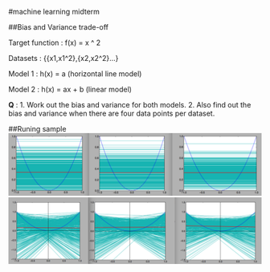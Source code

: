 #machine learning midterm

##Bias and Variance trade-off

   Target function : f(x) = x ^ 2

   Datasets : {{x1,x1^2},{x2,x2^2}...}

   Model 1 : h(x) = a (horizontal line model)

   Model 2 : h(x) = ax + b (linear model)

   **Q** : 1. Work out the bias and variance for both models.
        2. Also find out the bias and variance when there are four data points per dataset.

##Runing sample
    ![Result for Model1](sample-result/result-for-model1.png)
    ![Result for Model2](sample-result/result-for-model2.png)


